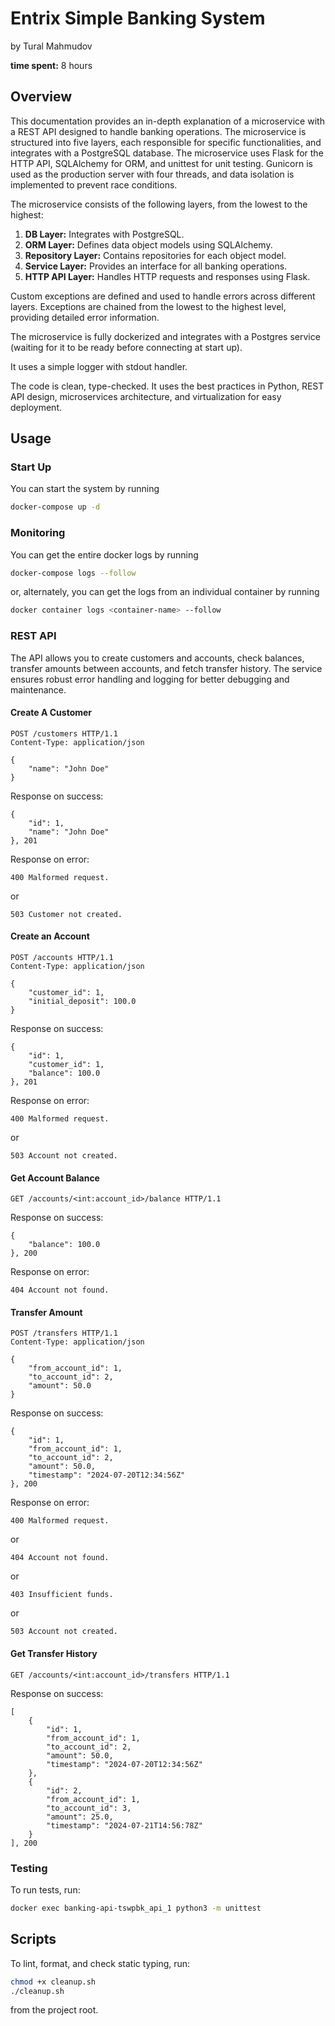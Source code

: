 # Entrix Simple Banking System

by Tural Mahmudov

**time spent:** 8 hours

## Overview

This documentation provides an in-depth explanation of a microservice with a REST API designed to handle banking operations. The microservice is structured into five layers, each responsible for specific functionalities, and integrates with a PostgreSQL database. The microservice uses Flask for the HTTP API, SQLAlchemy for ORM, and unittest for unit testing. Gunicorn is used as the production server with four threads, and data isolation is implemented to prevent race conditions.

The microservice consists of the following layers, from the lowest to the highest:

1. **DB Layer:** Integrates with PostgreSQL.
2. **ORM Layer:** Defines data object models using SQLAlchemy.
3. **Repository Layer:** Contains repositories for each object model.
4. **Service Layer:** Provides an interface for all banking operations.
5. **HTTP API Layer:** Handles HTTP requests and responses using Flask.

Custom exceptions are defined and used to handle errors across different layers. Exceptions are chained from the lowest to the highest level, providing detailed error information.

The microservice is fully dockerized and integrates with a Postgres service (waiting for it to be ready before connecting at start up).

It uses a simple logger with stdout handler.

The code is clean, type-checked. It uses the best practices in Python, REST API design, microservices architecture, and virtualization for easy deployment.

## Usage

### Start Up

You can start the system by running

```sh
docker-compose up -d
```

### Monitoring

You can get the entire docker logs by running

```sh
docker-compose logs --follow
```

or, alternately, you can get the logs from an individual container by running

```sh
docker container logs <container-name> --follow
```

### REST API

The API allows you to create customers and accounts, check balances, transfer amounts between accounts, and fetch transfer history. The service ensures robust error handling and logging for better debugging and maintenance.

#### Create A Customer

```http
POST /customers HTTP/1.1
Content-Type: application/json

{
    "name": "John Doe"
}
```

Response on success:

```http
{
    "id": 1,
    "name": "John Doe"
}, 201
```

Response on error:

```
400 Malformed request.
```

or

```
503 Customer not created.
```

#### Create an Account

```http
POST /accounts HTTP/1.1
Content-Type: application/json

{
    "customer_id": 1,
    "initial_deposit": 100.0
}
```

Response on success:

```http
{
    "id": 1,
    "customer_id": 1,
    "balance": 100.0
}, 201
```

Response on error:

```
400 Malformed request.
```

or

```
503 Account not created.
```

#### Get Account Balance

```http
GET /accounts/<int:account_id>/balance HTTP/1.1
```

Response on success:

```http
{
    "balance": 100.0
}, 200
```

Response on error:

```
404 Account not found.
```

#### Transfer Amount

```http
POST /transfers HTTP/1.1
Content-Type: application/json

{
    "from_account_id": 1,
    "to_account_id": 2,
    "amount": 50.0
}
```

Response on success:

```http
{
    "id": 1,
    "from_account_id": 1,
    "to_account_id": 2,
    "amount": 50.0,
    "timestamp": "2024-07-20T12:34:56Z"
}, 200
```

Response on error:

```
400 Malformed request.
```

or

```
404 Account not found.
```

or

```
403 Insufficient funds.
```

or

```
503 Account not created.
```

#### Get Transfer History

```http
GET /accounts/<int:account_id>/transfers HTTP/1.1
```

Response on success:

```http
[
    {
        "id": 1,
        "from_account_id": 1,
        "to_account_id": 2,
        "amount": 50.0,
        "timestamp": "2024-07-20T12:34:56Z"
    },
    {
        "id": 2,
        "from_account_id": 1,
        "to_account_id": 3,
        "amount": 25.0,
        "timestamp": "2024-07-21T14:56:78Z"
    }
], 200
```

### Testing

To run tests, run:

```sh
docker exec banking-api-tswpbk_api_1 python3 -m unittest
```

## Scripts

To lint, format, and check static typing, run:

```sh
chmod +x cleanup.sh
./cleanup.sh
```

from the project root.
